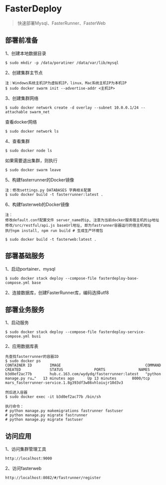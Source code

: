 # FasterDeploy

> 快速部署Mysql、FasterRunner、FasterWeb

## 部署前准备
1、创建本地数据目录 
```
$ sudo mkdir -p /data/poratiner /data/var/lib/mysql
```
2、创建集群主节点
```
注：Windows系统主机IP为虚拟机IP，linux、Mac系统主机IP为本机IP
$ sudo docker swarm init --advertise-addr <主机IP> 
```
3、创建集群网络
```
$ sudo docker network create -d overlay --subnet 10.0.0.1/24 --attachable swarm_net 
```
查看docker网络
```
$ sudo docker network ls
```
4、查看集群
```
$ sudo docker node ls 
```
如果需要退出集群，则执行
```
$ sudo docker swarm leave 
```
5、构建fasterrunner的Docker镜像
```
注：修改settings.py DATABASES 字典相关配置
$ sudo docker build -t fasterrunner:latest .
```
6、构建fasterweb的Docker镜像
```
注：
修改default.conf配置文件 server_name的ip, 注意为当前docker服务宿主机的ip地址
修改/src/restful/api.js baseUrl地址, 即为fastrunner容器运行的宿主机地址
执行npm install, npm run build # 生成生产环境包

$ sudo docker build -t fasterweb:latest .
```
## 部署基础服务

1、启动portainer、mysql
```
$ sudo docker stack deploy --compose-file fasterdeploy-base-compose.yml base 
```
2、连接数据库，创建FasterRunner库，编码选择utf8

## 部署业务服务
1、启动服务
```
$ sudo docker stack deploy --compose-file fasterdeploy-service-compose.yml busi 
```

2、应用数据库表
```
先查找fasterrunner的容器ID
$ sudo docker ps
CONTAINER ID        IMAGE                                      COMMAND                  CREATED             STATUS              PORTS               NAMES
b3d0ef2ac77b        hub.c.163.com/wydydq/fasterrunner:latest   "python manage.py ru…"   13 minutes ago      Up 13 minutes       8000/tcp            mars_fasterrunner-service.1.8g393df3w86vhloiujr10d3v3

然后进入容器
$ sudo docker exec -it b3d0ef2ac77b /bin/sh

执行命令：
# python manage.py makemigrations fastrunner fastuser
# python manage.py migrate fastrunner
# python manage.py migrate fastuser
```

## 访问应用
1、访问集群管理工具
```
http://localhost:9000
```
2、访问fasterweb
```
http://localhost:8082/#/fastrunner/register 
```
